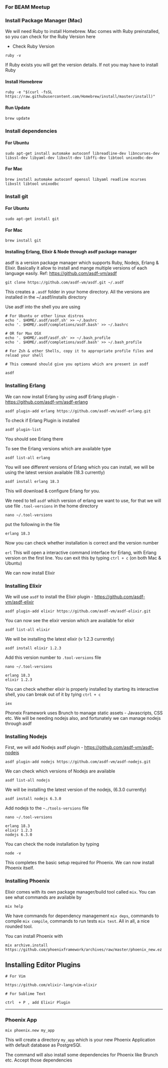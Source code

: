 ### For BEAM Meetup

### Install Package Manager (Mac)
We will need Ruby to install Homebrew. Mac comes with Ruby preinstalled, so you can check for the Ruby Version here
- Check Ruby Version

` ruby -v `

If Ruby exists you will get the version details. If not you may have to install Ruby

#### Install Homebrew

`ruby -e "$(curl -fsSL https://raw.githubusercontent.com/Homebrew/install/master/install)"`

#### Run Update
`brew update`


### Install dependencies

#### For Ubuntu

`sudo apt-get install automake autoconf libreadline-dev libncurses-dev libssl-dev libyaml-dev libxslt-dev libffi-dev libtool unixodbc-dev`

#### For Mac

`brew install automake autoconf openssl libyaml readline ncurses libxslt libtool unixodbc`

###  Install git

#### For Ubuntu

`sudo apt-get install git`

#### For Mac

`brew install git`

####  Installing Erlang, Elixir & Node through asdf package manager

asdf is a version package manager which supports Ruby, Nodejs, Erlang & Elixir. Basically it allow to install and mange multiple versions of each language easily. Ref: https://github.com/asdf-vm/asdf

`git clone https://github.com/asdf-vm/asdf.git ~/.asdf`

This creates a `.asdf` folder in your home directory.  All the versions are installed in the ~/.asdf/installs directory

Use asdf into the shell you are using

```
# For Ubuntu or other linux distros
echo '. $HOME/.asdf/asdf.sh' >> ~/.bashrc
echo '. $HOME/.asdf/completions/asdf.bash' >> ~/.bashrc

# OR for Max OSX
echo '. $HOME/.asdf/asdf.sh' >> ~/.bash_profile
echo '. $HOME/.asdf/completions/asdf.bash' >> ~/.bash_profile

# For Zsh & other Shells, copy it to appropriate profile files and reload your shell

# This command should give you options which are present in asdf

asdf

```

### Installing Erlang

We can now install Erlang by using asdf Erlang plugin - https://github.com/asdf-vm/asdf-erlang

`
asdf plugin-add erlang https://github.com/asdf-vm/asdf-erlang.git
`

To check if Erlang Plugin is installed

`
asdf plugin-list
`

You should see Erlang there

To see the Erlang versions which are available type

`
asdf list-all erlang
`

You will see different versions of Erlang which you can install, we will be using the latest version available (18.3 currently)

`
asdf install erlang 18.3
`

This will download & configure Erlang for you.

We need to tell `asdf` which version of erlang we want to use, for that we will use file `.tool-versions` in the home directory

`
nano ~/.tool-versions
`

put the following in the file

`
erlang 18.3
`

Now you can check whether installation is correct and the version number

`
erl
`
This will open a interactive command interface for Erlang, with Erlang version on the first line. You can exit this by typing ` ctrl + c ` (on both Mac & Ubuntu)

We can now install Elixir

### Installing Elixir

We will use `asdf` to install the Elixir plugin - https://github.com/asdf-vm/asdf-elixir

`
asdf plugin-add elixir https://github.com/asdf-vm/asdf-elixir.git
`

You can now see the elixir version which are available for elixir

`
asdf list-all elixir
`

We will be installing the latest elixir (v 1.2.3 currently)

`
asdf install elixir 1.2.3
`

Add this version number to `.tool-versions` file

```
nano ~/.tool-versions

erlang 18.3
elixir 1.2.3

```


You can check whether elixir is properly installed by starting its interactive shell, you can break out of it by tying `ctrl + c `

`
iex
`

Phoneix Framework uses Brunch to manage static assets - Javascripts, CSS etc. We will be needing nodejs also, and fortunately we can manage nodejs through asdf

### Installing Nodejs

First, we will add Nodejs asdf plugin - https://github.com/asdf-vm/asdf-nodejs

`
asdf plugin-add nodejs https://github.com/asdf-vm/asdf-nodejs.git
`

We can check which versions of Nodejs are available

`
asdf list-all nodejs
`

We will be installing the latest version of the nodejs, (6.3.0 currently)

`
asdf install nodejs 6.3.0
`

Add nodejs to the `~./tools-versions` file

```
nano ~/.tool-versions

erlang 18.3
elixir 1.2.3
nodejs 6.3.0
```

You can check the node installation by typing

`
node -v
`

This completes the basic setup required for Phoenix. We can now install Phoenix itself.

### Installing Phoenix

Elixir comes with its own package manager/build tool called `mix`. You can see what commands are available by

`
mix help
`

We have commands for dependency management `mix deps`, commands to compile `mix compile`,  commands to run tests `mix test`. All in all, a nice rounded tool.

You can install Phoenix with

`
mix archive.install https://github.com/phoenixframework/archives/raw/master/phoenix_new.ez
`

## Installing Editor Plugins

```
# For Vim

https://github.com/elixir-lang/vim-elixir

# For Sublime Text

ctrl  + P , add Elixir Plugin

```


------

### Phoenix App

`
mix phoenix.new my_app
`

This will create a directory `my_app` which is your new Phoenix Application with default database as PostgreSQl.

The command will also install some dependencies for Phoenix like Brunch etc. Accept those dependencies
